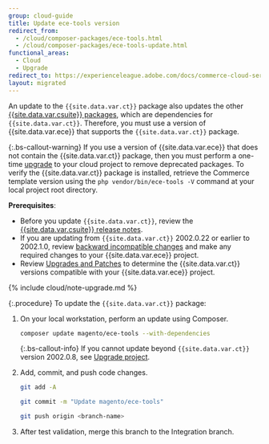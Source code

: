 ```yaml
---
group: cloud-guide
title: Update ece-tools version
redirect_from:
  - /cloud/composer-packages/ece-tools.html
  - /cloud/composer-packages/ece-tools-update.html
functional_areas:
  - Cloud
  - Upgrade
redirect_to: https://experienceleague.adobe.com/docs/commerce-cloud-service/user-guide/dev-tools/ece-tools/update-package.html
layout: migrated
---
```


An update to the `{{site.data.var.ct}}` package also updates the other [{{site.data.var.csuite}} packages][], which are dependencies for `{{site.data.var.ct}}`. Therefore, you must use a version of {{site.data.var.ece}} that supports the `{{site.data.var.ct}}` package.

{:.bs-callout-warning}
If you use a version of {{site.data.var.ece}} that does not contain the {{site.data.var.ct}} package, then you must perform a one-time [upgrade]({{site.baseurl}}/cloud/project/ece-tools-upgrade-project.html) to your cloud project to remove deprecated packages. To verify the {{site.data.var.ct}} package is installed, retrieve the Commerce template version using the `php vendor/bin/ece-tools -V` command at your local project root directory.

**Prerequisites**:

-  Before you update `{{site.data.var.ct}}`, review the [{{site.data.var.csuite}} release notes][{{site.data.var.csuite}} packages].
-  If you are updating from `{{site.data.var.ct}}` 2002.0.22 or earlier to 2002.1.0, review [backward incompatible changes] and make any required changes to your {{site.data.var.ece}} project.
-  Review [Upgrades and Patches] to determine the {{site.data.var.ct}} versions compatible with your {{site.data.var.ece}} project.

{% include cloud/note-upgrade.md %}

{:.procedure}
To update the `{{site.data.var.ct}}` package:

1. On your local workstation, perform an update using Composer.

   ```bash
   composer update magento/ece-tools --with-dependencies
   ```

   {:.bs-callout-info}
   If you cannot update beyond `{{site.data.var.ct}}` version 2002.0.8, see [Upgrade project]({{site.baseurl}}/cloud/project/ece-tools-upgrade-project.html).

1. Add, commit, and push code changes.

   ```bash
   git add -A
   ```

   ```bash
   git commit -m "Update magento/ece-tools"
   ```

   ```bash
   git push origin <branch-name>
   ```

1. After test validation, merge this branch to the Integration branch.

<!-- link definitions -->

[latest `{{site.data.var.ct}}` release]: {{site.baseurl}}/cloud/release-notes/ece-release-notes.html
[backward incompatible changes]: {{site.baseurl}}/cloud/release-notes/backward-incompatible-changes.html
[Upgrade to use ece-tools]: {{site.baseurl}}/cloud/project/ece-tools-upgrade-project.html
[upgrade {{site.data.var.ee}} version]: {{site.baseurl}}/cloud/project/project-upgrade.html
[Upgrades and Patches]: {{site.baseurl}}/cloud/project/project-upgrade-parent.html
[{{site.data.var.csuite}} packages]: {{site.baseurl}}/cloud/release-notes/cloud-tools.html
